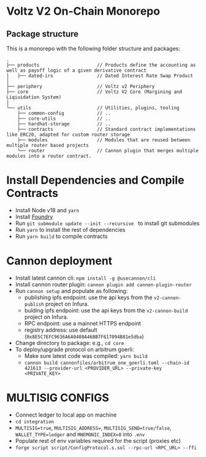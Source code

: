 # Voltz V2 On-Chain Monorepo

## Package structure

This is a monorepo with the following folder structure and packages:

```
.
├── products                     // Products define the accounting as well as payoff logic of a given derivative contract
│   ├── dated-irs                // Dated Interest Rate Swap Product
│
├── periphery                    // Voltz v2 Periphery
├── core                         // Voltz V2 Core (Margining and Liqiuidation System)
│
└── utils                        // Utilities, plugins, tooling
    ├── common-config            // ..
    ├── core-utils               // ..
    ├── hardhat-storage          // ..
    ├── contracts                // Standard contract implementations like ERC20, adapted for custom router storage
    ├── modules                  // Modules that are reused between multiple router based projects
    └── router                   // Cannon plugin that merges multiple modules into a router contract.
```

# Install Dependencies and Compile Contracts

- Install Node v18 and `yarn`
- Install [Foundry](https://book.getfoundry.sh/getting-started/installation)
- Run `git submodule update --init --recursive ` to install git submodules
- Run `yarn` to install the rest of dependencies
- Run `yarn build` to compile contracts

# Cannon deployment

- Install latest cannon cli: `npm install -g @usecannon/cli`
- Install cannon router plugin: `cannon plugin add cannon-plugin-router`
- Run `cannon setup` and populate as following:
  - publishing ipfs endpoint: use the api keys from the `v2-cannon-publish` project on Infura. 
  - bulding ipfs endpoint: use the api keys from the `v2-cannon-build` project on Infura. 
  - RPC endpoint: use a mainnet HTTPS endpoint
  - registry address: use default (`0x8E5C7EFC9636A6A0408A46BB7F617094B81e5dba`)
- Change directory to package: e.g., `cd core`
- To deploy/upgrade protocol on arbitrum goerli: 
  - Make sure latest code was compiled: `yarn build`
  - `cannon build cannonfiles/arbitrum_one_goerli.toml --chain-id 421613 --provider-url <PROVIDER_URL> --private-key <PRIVATE_KEY>`


# MULTISIG CONFIGS
- Connect ledger to local app on machine
- `cd integration`
- `MULTISIG=true`, `MULTISIG_ADDRESS=`, `MULTISIG_SEND=true/false`, `WALLET_TYPE=ledger` and `MNEMONIC_INDEX=0` into `.env`
- Populate rest of env variables required for the script (proxies etc)
- `forge script script/ConfigProtocol.s.sol --rpc-url <RPC_URL> --ffi`